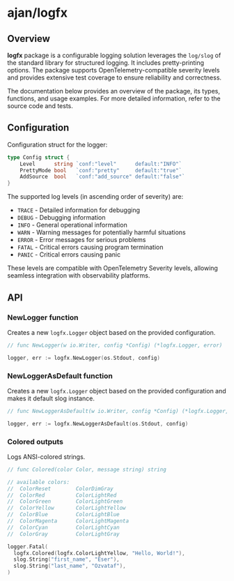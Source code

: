 # ajan/logfx

## Overview

**logfx** package is a configurable logging solution leverages the
`log/slog` of the standard library for structured logging. It includes
pretty-printing options. The package supports OpenTelemetry-compatible
severity levels and provides extensive test coverage to ensure
reliability and correctness.

The documentation below provides an overview of the package, its types,
functions, and usage examples. For more detailed information, refer to the
source code and tests.

## Configuration

Configuration struct for the logger:

```go
type Config struct {
	Level      string `conf:"level"      default:"INFO"`
	PrettyMode bool   `conf:"pretty"     default:"true"`
	AddSource  bool   `conf:"add_source" default:"false"`
}
```

The supported log levels (in ascending order of severity) are:

- `TRACE` - Detailed information for debugging
- `DEBUG` - Debugging information
- `INFO` - General operational information
- `WARN` - Warning messages for potentially harmful situations
- `ERROR` - Error messages for serious problems
- `FATAL` - Critical errors causing program termination
- `PANIC` - Critical errors causing panic

These levels are compatible with OpenTelemetry Severity levels, allowing
seamless integration with observability platforms.

## API

### NewLogger function

Creates a new `logfx.Logger` object based on the provided configuration.

```go
// func NewLogger(w io.Writer, config *Config) (*logfx.Logger, error)

logger, err := logfx.NewLogger(os.Stdout, config)
```

### NewLoggerAsDefault function

Creates a new `logfx.Logger` object based on the provided configuration and
makes it default slog instance.

```go
// func NewLoggerAsDefault(w io.Writer, config *Config) (*logfx.Logger, error)

logger, err := logfx.NewLoggerAsDefault(os.Stdout, config)
```

### Colored outputs

Logs ANSI-colored strings.

```go
// func Colored(color Color, message string) string

// available colors:
//	ColorReset        ColorDimGray
//	ColorRed          ColorLightRed
//	ColorGreen        ColorLightGreen
//	ColorYellow       ColorLightYellow
//	ColorBlue         ColorLightBlue
//	ColorMagenta      ColorLightMagenta
//	ColorCyan         ColorLightCyan
//	ColorGray         ColorLightGray

logger.Fatal(
  logfx.Colored(logfx.ColorLightYellow, "Hello, World!"),
  slog.String("first_name", "Eser"),
  slog.String("last_name", "Ozvataf"),
)
```
